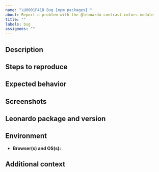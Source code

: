 ```yaml
---
name: "\U0001F41B Bug [npm packages] "
about: Report a problem with the @leonardo-contrast-colors module
title: ""
labels: bug
assignees: ""
---
```


## Description

<!-- Describe the problem you're having -->

## Steps to reproduce

<!-- Include code examples or error messages if you have them -->

## Expected behavior

<!-- Describe what you expected to happen -->

## Screenshots

<!-- If applicable, add screenshots to help explain the problem -->

## Leonardo package and version

<!--ie:  **@leonardo-contrast-colors version:**  2.13.0 -->

## Environment

- **Browser(s) and OS(s):** <!-- Chrome 75.0.3770.142 on Win 10 -->

## Additional context

<!-- Provide any additional information that might help us debug the issue -->
